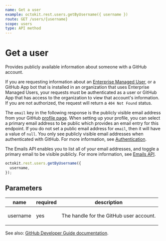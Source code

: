 ```yaml
---
name: Get a user
example: octokit.rest.users.getByUsername({ username })
route: GET /users/{username}
scope: users
type: API method
---
```


# Get a user

Provides publicly available information about someone with a GitHub account.

If you are requesting information about an [Enterprise Managed User](https://docs.github.com/enterprise-cloud@latest/admin/managing-iam/understanding-iam-for-enterprises/about-enterprise-managed-users), or a GitHub App bot that is installed in an organization that uses Enterprise Managed Users, your requests must be authenticated as a user or GitHub App that has access to the organization to view that account's information. If you are not authorized, the request will return a `404 Not Found` status.

The `email` key in the following response is the publicly visible email address from your GitHub [profile page](https://github.com/settings/profile). When setting up your profile, you can select a primary email address to be public which provides an email entry for this endpoint. If you do not set a public email address for `email`, then it will have a value of `null`. You only see publicly visible email addresses when authenticated with GitHub. For more information, see [Authentication](https://docs.github.com/rest/guides/getting-started-with-the-rest-api#authentication).

The Emails API enables you to list all of your email addresses, and toggle a primary email to be visible publicly. For more information, see [Emails API](https://docs.github.com/rest/users/emails).

```js
octokit.rest.users.getByUsername({
  username,
});
```

## Parameters

<table>
  <thead>
    <tr>
      <th>name</th>
      <th>required</th>
      <th>description</th>
    </tr>
  </thead>
  <tbody>
    <tr><td>username</td><td>yes</td><td>

The handle for the GitHub user account.

</td></tr>
  </tbody>
</table>

See also: [GitHub Developer Guide documentation](https://docs.github.com/rest/users/users#get-a-user).
